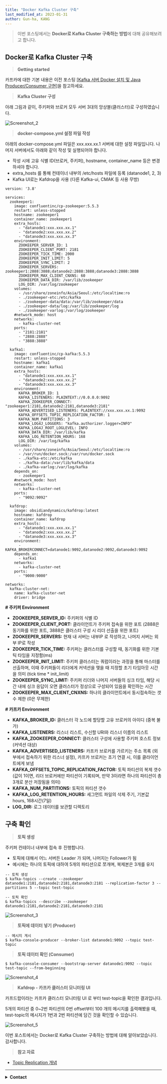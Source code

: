 ```yaml
---
title: "Docker Kafka Cluster 구축"
last_modified_at: 2023-01-31
author: Gun-ha, KANG
---
```


> 이번 포스팅에서는 **Docker로 Kafka Cluster 구축하는 방법**에 대해 공유해보려고 합니다.


## **Docker로 Kafka Cluster 구축**

> **Getting started**

카프카에 대한 기본 내용은 이전 포스팅 [[Kafka 서버 Docker 설치 및 Java Producer/Consumer 구현]](https://epozen-dt.github.io/kafka-example/)을 참고하세요.  

> **Kafka Cluster 구성**   

아래 그림과 같이, 주키퍼와 브로커 모두 서버 3대의 앙상블(클러스터)로 구성하였습니다.

![Screenshot_2](https://user-images.githubusercontent.com/92897860/215413124-782ba003-5cf8-4da7-b68b-59ff7fd72642.png)


> **docker-compose.yml 설정 파일 작성**   

아래의 docker-compose.yml 파일은 xxx.xxx.xx.1 서버에 대한 설정 파일입니다. 
나머지 서버에서도 아래와 같이 작성 및 실행되어야 합니다.

* 작성 시에 고유 식별 ID(브로커, 주키퍼), hostname, container_name 등은 변경하셔야 합니다.
* extra_hosts 를 통해 컨테이너 내부의 /etc/hosts 파일에 등록 (datanode1, 2, 3)
* Kafka UI로는 Kafdrop을 사용 (다른 Kafka-ui, CMAK 등 사용 무방)

```
version: '3.8'

services:
  zookeeper1:
    image: confluentinc/cp-zookeeper:5.5.3
    restart: unless-stopped
    hostname: zookeeper1
    container_name: zookeeper1
    extra_hosts:
      - "datanode1:xxx.xxx.xx.1"
      - "datanode2:xxx.xxx.xx.2"
      - "datanode3:xxx.xxx.xx.3"
    environment:
      ZOOKEEPER_SERVER_ID: 1
      ZOOKEEPER_CLIENT_PORT: 2181
      ZOOKEEPER_TICK_TIME: 2000
      ZOOKEEPER_INIT_LIMIT: 5
      ZOOKEEPER_SYNC_LIMIT: 2
      ZOOKEEPER_SERVERS: zookeeper1:2888:3888;datanode2:2888:3888;datanode3:2888:3888
      ZOOKEEPER_MAX_CLIENT_CNXNS: 60
      ZOOKEEPER_DATA_DIR: /var/lib/zookeeper 
      LOG_DIR: /var/log/zookeeper
    volumes:
      - /usr/share/zoneinfo/Asia/Seoul:/etc/localtime:ro
      - ./zookeeper-etc:/etc/kafka
      - ./zookeeper-data/data:/var/lib/zookeeper/data
      - ./zookeeper-data/log:/var/lib/zookeeper/log
      - ./zookeeper-varlog:/var/log/zookeeper
    #network_mode: host
    networks:
      - kafka-cluster-net
    ports:
      - "2181:2181"
      - "2888:2888"
      - "3888:3888"

  kafka1:
    image: confluentinc/cp-kafka:5.5.3
    restart: unless-stopped
    hostname: kafka1
    container_name: kafka1
    extra_hosts:
      - "datanode1:xxx.xxx.xx.1"
      - "datanode2:xxx.xxx.xx.2"
      - "datanode3:xxx.xxx.xx.3"
    environment:
      KAFKA_BROKER_ID: 1
      KAFKA_LISTENERS: PLAINTEXT://0.0.0.0:9092
      KAFKA_ZOOKEEPER_CONNECT: "zookeeper1:2181,datanode2:2181,datanode3:2181"
      KAFKA_ADVERTISED_LISTENERS: PLAINTEXT://xxx.xxx.xx.1:9092
      KAFKA_OFFSETS_TOPIC_REPLICATION_FACTOR: 1
      KAFKA_NUM_PARTITIONS: 3
      KAFKA_LOG4J_LOGGERS: "kafka.authorizer.logger=INFO"
      KAFKA_LOG4J_ROOT_LOGLEVEL: INFO
      KAFKA_DATA_DIR: /var/lib/kafka
      KAFKA_LOG_RETENTION_HOURS: 168
      LOG_DIR: /var/log/kafka
    volumes:
      - /usr/share/zoneinfo/Asia/Seoul:/etc/localtime:ro
      - /var/run/docker.sock:/var/run/docker.sock
      - ./kafka-etc:/etc/kafka
      - ./kafka-data:/var/lib/kafka/data
      - ./kafka-varlog:/var/log/kafka
    depends_on:
      - zookeeper1
    #network_mode: host
    networks:
      - kafka-cluster-net
    ports:
      - "9092:9092"

  kafdrop:
    image: obsidiandynamics/kafdrop:latest
    hostname: kafdrop
    container_name: kafdrop
    extra_hosts:
      - "datanode1:xxx.xxx.xx.1"
      - "datanode2:xxx.xxx.xx.2"
      - "datanode3:xxx.xxx.xx.3"
    environment:
      - KAFKA_BROKERCONNECT=datanode1:9092,datanode2:9092,datanode3:9092
    depends_on: 
      - kafka1
    networks:
      - kafka-cluster-net
    ports:
      - "9000:9000"

networks:
  kafka-cluster-net:
    name: kafka-cluster-net
    driver: bridge
```  

**# 주키퍼 Environment**

* **ZOOKEEPER_SERVER_ID:** 주키퍼의 식별 ID
* **ZOOKEEPER_CLIENT_PORT:** 클라이언트가 주키퍼 접속을 위한 포트 (2888은 동기화를 위한 포트, 3888은 클러스터 구성 시 리더 선출을 위한 포트)
* **ZOOKEEPER_SERVERS:** 현재 내 서버는 내부IP 로 작성하고, 나머지 서버는 외부 IP로 작성
* **ZOOKEEPER_TICK_TIME:** 주키퍼는 클러스터를 구성할 때, 동기화를 위한 기본 틱 타임을 지정함(ms)
* **ZOOKEEPER_INIT_LIMIT:** 주키퍼 클러스터는 쿼럼이라는 과정을 통해 마스터를 선출하며, 이때 주키퍼들이 리더에게 커넥션을 맺을 때 지정할 초기 타임아웃 시간을 의미 (tick time * init_limit)
* **ZOOKEEPER_SYNC_LIMIT:** 주키퍼 리더와 나머지 서버들의 싱크 타임, 해당 시간 내에 싱크 응답이 오면 클러스터가 정상으로 구성되어 있음을 확인하는 시간
* **ZOOKEEPER_MAX_CLIENT_CNXNS:** 하나의 클라이언트에서 동시접속하는 갯수 제한 (0은 무제한)

**# 카프카 Environment**

* **KAFKA_BROKER_ID:** 클러스터 각 노드에 할당할 고유 브로커의 아이디 (중복 불가)
* **KAFKA_LISTENERS:** 리스너 리스트, 수신할 URI와 리스너 이름의 리스트
* **KAFKA_ZOOKEEPER_CONNECT:** 클러스터 구성에 사용할 주키퍼 호스트 정보(커넥션 대상)
* **KAFKA_ADVERTISED_LISTENERS:** 카프카 브로커를 가르키는 주소 목록 (외부에서 접속하기 위한 리스너 설정), 카프카 브로커는 초기 연결 시, 이를 클라이언트에게 보냄
* **KAFKA_OFFSETS_TOPIC_REPLICATION_FACTOR:** 토픽 파티션의 복제 갯수 (값이 1이면, 리더 브로커에만 파티션이 기록되며, 만약 3이라면 하나의 파티션이 총 3개로 분산 저장됨을 의미)
* **KAFKA_NUM_PARTITIONS:** 토픽의 파티션 갯수
* **KAFKA_LOG_RETENTION_HOURS:** 세그먼트 파일의 삭제 주기, 기본값 hours, 168시간(7일)
* **LOG_DIR:** 로그 데이터를 보관할 디렉토리


## **구축 확인**


> **토픽 생성**

주키퍼 컨테이너 내부에 접속 후 진행합니다.

* 토픽에 대해서 어느 서버든 Leader 가 되며, 나머지는 Follower가 됨
* 예시에는 하나의 토픽에 대하여 5개의 파티션으로 쪼개며, 복제본은 3개를 유지

```
-- 토픽 생성
$ kafka-topics --create --zookeeper datanode1:2181,datanode2:2181,datanode3:2181 --replication-factor 3 --partitions 5 --topic test-topic

-- 토픽 확인
& kafka-topics --describe --zookeeper datanode1:2181,datanode2:2181,datanode3:2181
```  

![Screenshot_3](https://user-images.githubusercontent.com/92897860/215686172-2812423c-4e00-4364-9f71-5385cdff50b7.png)

> **토픽에 데이터 넣기 (Producer)**

```
-- 메시지 게시  
$ kafka-console-producer --broker-list datanode1:9092 --topic test-topic
```  

> **토픽 데이터 확인 (Consumer)**

```  
$ kafka-console-consumer --bootstrap-server datanode1:9092 --topic test-topic --from-beginning
```  

![Screenshot_4](https://user-images.githubusercontent.com/92897860/215687960-904b7ccb-bd1c-4a62-aa71-f100043b8d66.png)


> **Kafdrop - 카프카 클러스터 모니터링 UI**

카프드랍이라는 카프카 클러스터 모니터링 UI 로 부터 test-topic을 확인한 결과입니다.

5개의 파티션 중 0~2번 파티션의 0번 offset부터 100 개의 메시지를 출력해봤을 때, test-topic의 메시지가 1번과 2번 파티션에 담긴 것을 확인할 수 있습니다.

![Screenshot_5](https://user-images.githubusercontent.com/92897860/215688669-02faf703-1232-4052-a927-7d5c46daaa64.png)


이번 포스트에서는 Docker로 Kafka Cluster 구축하는 방법에 대해 알아보았습니다.  
감사합니다.


> **참고 자료**  

* [Topic Replication 개념](https://www.popit.kr/kafka-%EC%9A%B4%EC%98%81%EC%9E%90%EA%B0%80-%EB%A7%90%ED%95%98%EB%8A%94-topic-replication/)

---

<details>
  <summary><b>Contact</b></summary>

<b>Author. </b>KangGunha

<b>Email. </b>zxcvbnm9931@epozen.com

</details>
